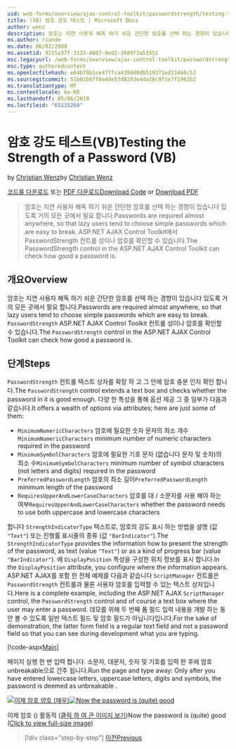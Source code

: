 ```yaml
---
uid: web-forms/overview/ajax-control-toolkit/passwordstrength/testing-the-strength-of-a-password-vb
title: (VB) 암호 강도 테스트 | Microsoft Docs
author: wenz
description: 암호는 지연 사용자 해독 하기 쉬운 간단한 암호를 선택 하는 경향이 있습니다 있도록 거의 모든 곳에서 필요 합니다. ASP에서 PasswordStrength 컨트롤입니다. N....
ms.author: riande
ms.date: 06/02/2008
ms.assetid: 9215a37f-3133-4887-8ed2-3689f3a53551
msc.legacyurl: /web-forms/overview/ajax-control-toolkit/passwordstrength/testing-the-strength-of-a-password-vb
msc.type: authoredcontent
ms.openlocfilehash: e64b79b1ce477fca439dd0db519371ed11446c52
ms.sourcegitcommit: 51b01b6ff8edde57d8243e4da28c9f1e7f1962b2
ms.translationtype: MT
ms.contentlocale: ko-KR
ms.lasthandoff: 05/06/2019
ms.locfileid: "65115260"
---
```

# <a name="testing-the-strength-of-a-password-vb"></a><span data-ttu-id="cd268-104">암호 강도 테스트(VB)</span><span class="sxs-lookup"><span data-stu-id="cd268-104">Testing the Strength of a Password (VB)</span></span>

<span data-ttu-id="cd268-105">by [Christian Wenz](https://github.com/wenz)</span><span class="sxs-lookup"><span data-stu-id="cd268-105">by [Christian Wenz](https://github.com/wenz)</span></span>

<span data-ttu-id="cd268-106">[코드를 다운로드](http://download.microsoft.com/download/9/3/f/93f8daea-bebd-4821-833b-95205389c7d0/PasswordStrength0.vb.zip) 또는 [PDF 다운로드](http://download.microsoft.com/download/2/d/c/2dc10e34-6983-41d4-9c08-f78f5387d32b/passwordstrength0VB.pdf)</span><span class="sxs-lookup"><span data-stu-id="cd268-106">[Download Code](http://download.microsoft.com/download/9/3/f/93f8daea-bebd-4821-833b-95205389c7d0/PasswordStrength0.vb.zip) or [Download PDF](http://download.microsoft.com/download/2/d/c/2dc10e34-6983-41d4-9c08-f78f5387d32b/passwordstrength0VB.pdf)</span></span>

> <span data-ttu-id="cd268-107">암호는 지연 사용자 해독 하기 쉬운 간단한 암호를 선택 하는 경향이 있습니다 있도록 거의 모든 곳에서 필요 합니다.</span><span class="sxs-lookup"><span data-stu-id="cd268-107">Passwords are required almost anywhere, so that lazy users tend to choose simple passwords which are easy to break.</span></span> <span data-ttu-id="cd268-108">ASP.NET AJAX Control Toolkit에서 PasswordStrength 컨트롤 성이나 암호를 확인할 수 있습니다.</span><span class="sxs-lookup"><span data-stu-id="cd268-108">The PasswordStrength control in the ASP.NET AJAX Control Toolkit can check how good a password is.</span></span>

## <a name="overview"></a><span data-ttu-id="cd268-109">개요</span><span class="sxs-lookup"><span data-stu-id="cd268-109">Overview</span></span>

<span data-ttu-id="cd268-110">암호는 지연 사용자 해독 하기 쉬운 간단한 암호를 선택 하는 경향이 있습니다 있도록 거의 모든 곳에서 필요 합니다.</span><span class="sxs-lookup"><span data-stu-id="cd268-110">Passwords are required almost anywhere, so that lazy users tend to choose simple passwords which are easy to break.</span></span> <span data-ttu-id="cd268-111">`PasswordStrength` ASP.NET AJAX Control Toolkit 컨트롤 성이나 암호를 확인할 수 있습니다.</span><span class="sxs-lookup"><span data-stu-id="cd268-111">The `PasswordStrength` control in the ASP.NET AJAX Control Toolkit can check how good a password is.</span></span>

## <a name="steps"></a><span data-ttu-id="cd268-112">단계</span><span class="sxs-lookup"><span data-stu-id="cd268-112">Steps</span></span>

<span data-ttu-id="cd268-113">`PasswordStrength` 컨트롤 텍스트 상자를 확장 하 고 그 안에 암호 충분 인지 확인 합니다.</span><span class="sxs-lookup"><span data-stu-id="cd268-113">The `PasswordStrength` control extends a text box and checks whether the password in it is good enough.</span></span> <span data-ttu-id="cd268-114">다양 한 특성을 통해 옵션 제공 그 중 일부가 다음과 같습니다.</span><span class="sxs-lookup"><span data-stu-id="cd268-114">It offers a wealth of options via attributes; here are just some of them:</span></span>

- <span data-ttu-id="cd268-115">`MinimumNumericCharacters` 암호에 필요한 숫자 문자의 최소 개수</span><span class="sxs-lookup"><span data-stu-id="cd268-115">`MinimumNumericCharacters` minimum number of numeric characters required in the password</span></span>
- <span data-ttu-id="cd268-116">`MinimumSymbolCharacters` 암호에 필요한 기호 문자 (없습니다 문자 및 숫자)의 최소 수</span><span class="sxs-lookup"><span data-stu-id="cd268-116">`MinimumSymbolCharacters` minimum number of symbol characters (not letters and digits) required in the password</span></span>
- <span data-ttu-id="cd268-117">`PreferredPasswordLength` 암호의 최소 길이</span><span class="sxs-lookup"><span data-stu-id="cd268-117">`PreferredPasswordLength` minimum length of the password</span></span>
- <span data-ttu-id="cd268-118">`RequiresUpperAndLowerCaseCharacters` 암호를 대 / 소문자를 사용 해야 하는 여부</span><span class="sxs-lookup"><span data-stu-id="cd268-118">`RequiresUpperAndLowerCaseCharacters` whether the password needs to use both uppercase and lowercase characters</span></span>

<span data-ttu-id="cd268-119">합니다 `StrengthIndicatorType` 텍스트로, 암호의 강도 표시 하는 방법을 설명 (값 `"Text"`) 또는 진행률 표시줄의 종류 (값 `"BarIndicator"`).</span><span class="sxs-lookup"><span data-stu-id="cd268-119">The `StrengthIndicatorType` provides the information how to present the strength of the password, as text (value `"Text"`) or as a kind of progress bar (value `"BarIndicator"`).</span></span> <span data-ttu-id="cd268-120">에 `DisplayPosition` 특성을 구성한 위치 정보를 표시 합니다.</span><span class="sxs-lookup"><span data-stu-id="cd268-120">In the `DisplayPosition` attribute, you configure where the information appears.</span></span> <span data-ttu-id="cd268-121">ASP.NET AJAX를 포함 한 전체 예제를 다음과 같습니다 `ScriptManager` 컨트롤은 `PasswordStrength` 컨트롤과 물론 사용자 암호를 입력할 수 있는 텍스트 상자입니다.</span><span class="sxs-lookup"><span data-stu-id="cd268-121">Here is a complete example, including the ASP.NET AJAX `ScriptManager` control, the `PasswordStrength` control and of course a text box where the user may enter a password.</span></span> <span data-ttu-id="cd268-122">데모를 위해 두 번째 폼 필드 입력 내용을 개발 하는 동안 볼 수 있도록 일반 텍스트 필드 및 암호 필드가 아닙니다입니다.</span><span class="sxs-lookup"><span data-stu-id="cd268-122">For the sake of demonstration, the latter form field is a regular text field and not a password field so that you can see during development what you are typing.</span></span>

[!code-aspx[Main](testing-the-strength-of-a-password-vb/samples/sample1.aspx)]

<span data-ttu-id="cd268-123">페이지 실행 한 번 입력 합니다. 소문자, 대문자, 숫자 및 기호를 입력 한 후에 암호 unbreakable으로 간주 됩니다.</span><span class="sxs-lookup"><span data-stu-id="cd268-123">Run the page and type away: Only after you have entered lowercase letters, uppercase letters, digits and symbols, the password is deemed as unbreakable .</span></span>

<span data-ttu-id="cd268-124">[![이제 암호 양호 (매우)](testing-the-strength-of-a-password-vb/_static/image2.png)](testing-the-strength-of-a-password-vb/_static/image1.png)</span><span class="sxs-lookup"><span data-stu-id="cd268-124">[![Now the password is (quite) good](testing-the-strength-of-a-password-vb/_static/image2.png)](testing-the-strength-of-a-password-vb/_static/image1.png)</span></span>

<span data-ttu-id="cd268-125">이제 암호 () 활동적 ([클릭 하 여 큰 이미지 보기](testing-the-strength-of-a-password-vb/_static/image3.png))</span><span class="sxs-lookup"><span data-stu-id="cd268-125">Now the password is (quite) good ([Click to view full-size image](testing-the-strength-of-a-password-vb/_static/image3.png))</span></span>

> [!div class="step-by-step"]
> [<span data-ttu-id="cd268-126">이전</span><span class="sxs-lookup"><span data-stu-id="cd268-126">Previous</span></span>](testing-the-strength-of-a-password-cs.md)
